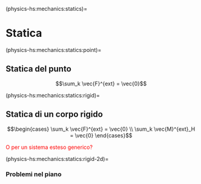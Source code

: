 (physics-hs:mechanics:statics)=
# Statica

(physics-hs:mechanics:statics:point)=
## Statica del punto

$$\sum_k \vec{F}^{ext} = \vec{0}$$

(physics-hs:mechanics:statics:rigid)=
## Statica di un corpo rigido

$$\begin{cases}
  \sum_k \vec{F}^{ext} = \vec{0} \\
  \sum_k \vec{M}^{ext}_H = \vec{0} 
\end{cases}$$

<span style="color:red">O per un sistema esteso generico?</span>

(physics-hs:mechanics:statics:rigid-2d)=
### Problemi nel piano

